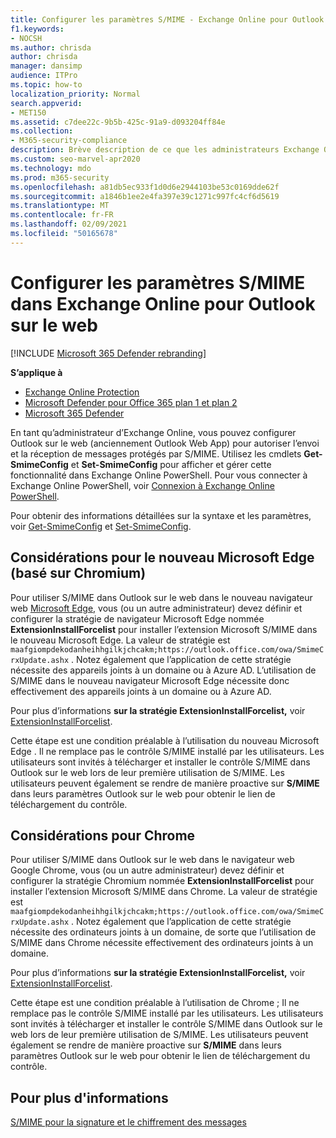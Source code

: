 ```yaml
---
title: Configurer les paramètres S/MIME - Exchange Online pour Outlook sur le web
f1.keywords:
- NOCSH
ms.author: chrisda
author: chrisda
manager: dansimp
audience: ITPro
ms.topic: how-to
localization_priority: Normal
search.appverid:
- MET150
ms.assetid: c7dee22c-9b5b-425c-91a9-d093204ff84e
ms.collection:
- M365-security-compliance
description: Brève description de ce que les administrateurs Exchange Online doivent faire pour afficher et configurer les paramètres S/MIME dans Outlook sur le web dans Exchange Online.
ms.custom: seo-marvel-apr2020
ms.technology: mdo
ms.prod: m365-security
ms.openlocfilehash: a81db5ec933f1d0d6e2944103be53c0169dde62f
ms.sourcegitcommit: a1846b1ee2e4fa397e39c1271c997fc4cf6d5619
ms.translationtype: MT
ms.contentlocale: fr-FR
ms.lasthandoff: 02/09/2021
ms.locfileid: "50165678"
---
```

# <a name="configure-smime-settings-in-exchange-online-for-outlook-on-the-web"></a>Configurer les paramètres S/MIME dans Exchange Online pour Outlook sur le web

[!INCLUDE [Microsoft 365 Defender rebranding](../includes/microsoft-defender-for-office.md)]

**S’applique à**
- [Exchange Online Protection](https://go.microsoft.com/fwlink/?linkid=2148611)
- [Microsoft Defender pour Office 365 plan 1 et plan 2](https://go.microsoft.com/fwlink/?linkid=2148715)
- [Microsoft 365 Defender](https://go.microsoft.com/fwlink/?linkid=2118804)

En tant qu’administrateur d’Exchange Online, vous pouvez configurer Outlook sur le web (anciennement Outlook Web App) pour autoriser l’envoi et la réception de messages protégés par S/MIME. Utilisez les cmdlets **Get-SmimeConfig** et **Set-SmimeConfig** pour afficher et gérer cette fonctionnalité dans Exchange Online PowerShell. Pour vous connecter à Exchange Online PowerShell, voir [Connexion à Exchange Online PowerShell](https://docs.microsoft.com/powershell/exchange/connect-to-exchange-online-powershell).

Pour obtenir des informations détaillées sur la syntaxe et les paramètres, voir [Get-SmimeConfig](https://docs.microsoft.com/powershell/module/exchange/get-smimeconfig) et [Set-SmimeConfig](https://docs.microsoft.com/powershell/module/exchange/set-smimeconfig).

## <a name="considerations-for-new-microsoft-edge-chromium-based"></a>Considérations pour le nouveau Microsoft Edge (basé sur Chromium)

Pour utiliser S/MIME dans Outlook sur le web dans le nouveau navigateur web [Microsoft Edge,](https://www.microsoft.com/windows/microsoft-edge) vous (ou un autre administrateur) devez définir et configurer la stratégie de navigateur Microsoft Edge nommée **ExtensionInstallForcelist** pour installer l’extension Microsoft S/MIME dans le nouveau Microsoft Edge. La valeur de stratégie est `maafgiompdekodanheihhgilkjchcakm;https://outlook.office.com/owa/SmimeCrxUpdate.ashx` . Notez également que l’application de cette stratégie nécessite des appareils joints à un domaine ou à Azure AD. L’utilisation de S/MIME dans le nouveau navigateur Microsoft Edge nécessite donc effectivement des appareils joints à un domaine ou à Azure AD.

Pour plus d’informations **sur la stratégie ExtensionInstallForcelist,** voir [ExtensionInstallForcelist](https://docs.microsoft.com/DeployEdge/microsoft-edge-policies#extensioninstallforcelist).

Cette étape est une condition préalable à l’utilisation du nouveau Microsoft Edge . Il ne remplace pas le contrôle S/MIME installé par les utilisateurs. Les utilisateurs sont invités à télécharger et installer le contrôle S/MIME dans Outlook sur le web lors de leur première utilisation de S/MIME. Les utilisateurs peuvent également se rendre de manière proactive sur **S/MIME** dans leurs paramètres Outlook sur le web pour obtenir le lien de téléchargement du contrôle.

## <a name="considerations-for-chrome"></a>Considérations pour Chrome

Pour utiliser S/MIME dans Outlook sur le web dans le navigateur web Google Chrome, vous (ou un autre administrateur) devez définir et configurer la stratégie Chromium nommée **ExtensionInstallForcelist** pour installer l’extension Microsoft S/MIME dans Chrome. La valeur de stratégie est `maafgiompdekodanheihhgilkjchcakm;https://outlook.office.com/owa/SmimeCrxUpdate.ashx` . Notez également que l’application de cette stratégie nécessite des ordinateurs joints à un domaine, de sorte que l’utilisation de S/MIME dans Chrome nécessite effectivement des ordinateurs joints à un domaine.

Pour plus d’informations **sur la stratégie ExtensionInstallForcelist,** voir [ExtensionInstallForcelist](https://cloud.google.com/docs/chrome-enterprise/policies/?policy=ExtensionInstallForcelist).

Cette étape est une condition préalable à l’utilisation de Chrome ; Il ne remplace pas le contrôle S/MIME installé par les utilisateurs. Les utilisateurs sont invités à télécharger et installer le contrôle S/MIME dans Outlook sur le web lors de leur première utilisation de S/MIME. Les utilisateurs peuvent également se rendre de manière proactive sur **S/MIME** dans leurs paramètres Outlook sur le web pour obtenir le lien de téléchargement du contrôle.

## <a name="for-more-information"></a>Pour plus d'informations

[S/MIME pour la signature et le chiffrement des messages](s-mime-for-message-signing-and-encryption.md)
